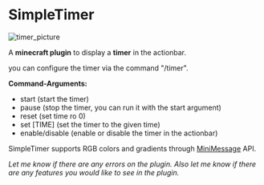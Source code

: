 # SimpleTimer

![timer_picture](https://i.postimg.cc/PfSTDTBM/timer-nb.png)

A **minecraft plugin** to display a **timer** in the actionbar.

you can configure the timer via the command "/timer".

**Command-Arguments:**
- start (start the timer)
- pause (stop the timer, you can run it with the start argument)
- reset (set time ro 0)
- set [TIME] (set the timer to the given time)
- enable/disable (enable or disable the timer in the actionbar)

SimpleTimer supports RGB colors and gradients through [MiniMessage](https://github.com/KyoriPowered/adventure) API.

_Let me know if there are any errors on the plugin.
Also let me know if there are any features you would like to see in the plugin._
